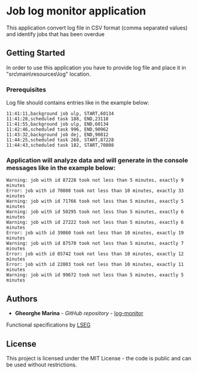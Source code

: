 # Job log monitor application

This application convert log file in CSV format (comma separated values) and identify jobs that has been overdue

## Getting Started

In order to use this application you have to provide log file and place it in "src\main\resources\log\" location.

### Prerequisites

Log file should contains entries like in the example below:

```
11:41:11,background job ulp, START,60134
11:41:28,scheduled task 188, END,23118
11:41:55,background job ulp, END,60134
11:42:46,scheduled task 996, END,90962
11:43:32,background job dej, END,90812
11:44:25,scheduled task 268, START,87228
11:44:43,scheduled task 182, START,70808
```

### Application will analyze data and will generate in the console messages like in the example below:


```
Warning: job with id 87228 took not less than 5 minutes, exactly 9 minutes
Error: job with id 70808 took not less than 10 minutes, exactly 33 minutes
Warning: job with id 71766 took not less than 5 minutes, exactly 5 minutes
Warning: job with id 50295 took not less than 5 minutes, exactly 6 minutes
Warning: job with id 27222 took not less than 5 minutes, exactly 6 minutes
Error: job with id 39860 took not less than 10 minutes, exactly 19 minutes
Warning: job with id 87570 took not less than 5 minutes, exactly 7 minutes
Error: job with id 85742 took not less than 10 minutes, exactly 12 minutes
Error: job with id 22003 took not less than 10 minutes, exactly 11 minutes
Warning: job with id 99672 took not less than 5 minutes, exactly 5 minutes
```

## Authors

* **Gheorghe Marina** - *GitHub repository* - [log-monitor](https://github.com/tocasu/log-monitor)

Functional specifications by [LSEG](https://www.lseg.com/en)

## License

This project is licensed under the MIT License - the code is public and can be used without restrictions.


